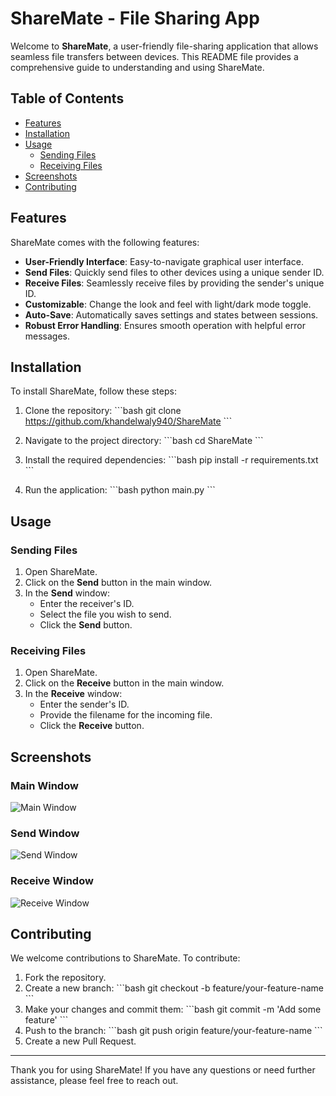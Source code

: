 # ShareMate - File Sharing App

Welcome to **ShareMate**, a user-friendly file-sharing application that allows seamless file transfers between devices. This README file provides a comprehensive guide to understanding and using ShareMate.

## Table of Contents

- [Features](#features)
- [Installation](#installation)
- [Usage](#usage)
  - [Sending Files](#sending-files)
  - [Receiving Files](#receiving-files)
- [Screenshots](#screenshots)
- [Contributing](#contributing)

## Features

ShareMate comes with the following features:

- **User-Friendly Interface**: Easy-to-navigate graphical user interface.
- **Send Files**: Quickly send files to other devices using a unique sender ID.
- **Receive Files**: Seamlessly receive files by providing the sender's unique ID.
- **Customizable**: Change the look and feel with light/dark mode toggle.
- **Auto-Save**: Automatically saves settings and states between sessions.
- **Robust Error Handling**: Ensures smooth operation with helpful error messages.

## Installation

To install ShareMate, follow these steps:

1. Clone the repository:
   \`\`\`bash
   git clone https://github.com/khandelwaly940/ShareMate
   \`\`\`

2. Navigate to the project directory:
   \`\`\`bash
   cd ShareMate
   \`\`\`

3. Install the required dependencies:
   \`\`\`bash
   pip install -r requirements.txt
   \`\`\`

4. Run the application:
   \`\`\`bash
   python main.py
   \`\`\`

## Usage

### Sending Files

1. Open ShareMate.
2. Click on the **Send** button in the main window.
3. In the **Send** window:
   - Enter the receiver's ID.
   - Select the file you wish to send.
   - Click the **Send** button.

### Receiving Files

1. Open ShareMate.
2. Click on the **Receive** button in the main window.
3. In the **Receive** window:
   - Enter the sender's ID.
   - Provide the filename for the incoming file.
   - Click the **Receive** button.

## Screenshots

### Main Window
![Main Window](screenshots/main_window.png)

### Send Window
![Send Window](screenshots/send_window.png)

### Receive Window
![Receive Window](screenshots/receive_window.png)

## Contributing

We welcome contributions to ShareMate. To contribute:

1. Fork the repository.
2. Create a new branch:
   \`\`\`bash
   git checkout -b feature/your-feature-name
   \`\`\`
3. Make your changes and commit them:
   \`\`\`bash
   git commit -m 'Add some feature'
   \`\`\`
4. Push to the branch:
   \`\`\`bash
   git push origin feature/your-feature-name
   \`\`\`
5. Create a new Pull Request.


---

Thank you for using ShareMate! If you have any questions or need further assistance, please feel free to reach out.
